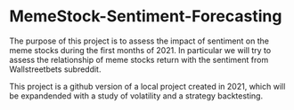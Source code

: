 # MemeStock-Sentiment-Forecasting
The purpose of this project is to assess the impact of sentiment on the meme stocks during the first months of 2021.
In particular we will try to assess the relationship of meme stocks return with the sentiment from Wallstreetbets subreddit.

This project is a github version of a local project created in 2021, which will be expandended with a study of volatility and a strategy backtesting.
